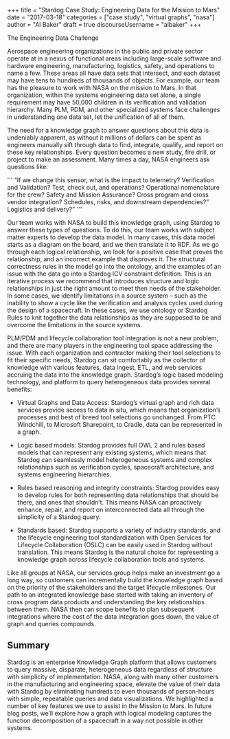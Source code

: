 +++
title = "Stardog Case Study: Engineering Data for the Mission to Mars"
date = "2017-03-18"
categories = ["case study", "virtual graphs", "nasa"]
author = "Al Baker"
draft = true
discourseUsername = "albaker"
+++

The Engineering Data Challenge 

Aerospace engineering organizations in the public and private sector operate at in a nexus of functional areas including large-scale software and hardware engineering, manufacturing, logistics, safety, and operations to name a few.  These areas all have data sets that intersect, and each dataset may have tens to hundreds of thousands of objects.  For example, our team has the pleasure to work with NASA on the mission to Mars.  In that organization, within the systems engineering data set alone, a single requirement may have 50,000 children in its verification and validation hierarchy.  Many PLM, PDM, and other specialized systems face challenges in understanding one data set, let the unification of all of them. 

The need for a knowledge graph to answer questions about this data is undeniably apparent, as without it millions of dollars can be spent as engineers manually sift through data to find, integrate, qualify, and report on these key relationships. Every question becomes a new study, fire drill, or project to make an assessment. Many times a day, NASA engineers ask questions like: 

'''
“If we change this sensor, what is the impact to telemetry? Verification and Validation? Test, check out, and operations? Operational nomenclature for the crew?  Safety and Mission Assurance? Cross program and cross vendor integration? Schedules, risks, and downstream dependencies?”  Logistics and delivery?”
'''

Our team works with NASA to build this knowledge graph, using Stardog to answer these types of questions.  To do this, our team works with subject matter experts to develop the data model.  In many cases, this data model starts as a diagram on the board, and we then translate it to RDF.  As we go through each logical relationship, we look for a positive case that proves the relationship, and an incorrect example that disproves it.  The structural correctness rules in the model go into the ontology, and the examples of an issue with the data go into a Stardog ICV constraint definition.   This is an iterative process we recommend that introduces structure and logic relationships in just the right amount to meet then needs of the stakeholder.  In some cases, we identify limitations in a source system – such as the inability to show a cycle like the verification and analysis cycles used during the design of a spacecraft.  In these cases, we use ontology or Stardog Rules to knit together the data relationships as they are supposed to be and overcome the limitations in the source systems.  

PLM/PDM and lifecycle collaboration tool integration is not a new problem, and there are many players in the engineering tool space addressing the issue.  With each organization and contractor making their tool selections to fit their specific needs, Stardog can sit comfortably as the collector of knowledge with various features, data ingest, ETL, and web services accruing the data into the knowledge graph.  Stardog’s logic based modeling technology, and platform to query heterogeneous data provides several benefits:
 


* Virtual Graphs and Data Access: Stardog’s virtual graph and rich data services provide access to data in situ, which means that organization’s processes and best of breed tool selections go unchanged. From PTC Windchill, to Microsoft Sharepoint, to Cradle, data can be represented in a graph.

* Logic based models: Stardog provides full OWL 2 and rules based models that can represent any existing systems, which means that Stardog can seamlessly model heterogeneous systems and complex relationships such as verification cycles, spacecraft architecture, and systems engineering hierarchies.

* Rules based reasoning and integrity constraints: Stardog provides easy to develop rules for both representing data relationships that should be there, and ones that shouldn’t.  This means NASA can proactively enhance, repair, and report on interconnected data all through the simplicity of a Stardog query.

* Standards based: Stardog supports a variety of industry standards, and the lifecycle engineering tool standardization with Open Services for Lifecycle Collaboration (OSLC) can be easily used in Stardog without translation.  This means Stardog is the natural choice for representing a knowledge graph across lifecycle collaboration tools and systems.


Like all groups at NASA, our services group helps make an investment go a long way, so customers can incrementally build the knowledge graph based on the priority of the stakeholders and the target lifecycle milestones.  Our path to an integrated knowledge base started with taking an inventory of cross program data products and understanding the key relationships between them.  NASA then can scope benefits to plan subsequent integrations where the cost of the data integration goes down, the value of graph and queries compounds.


## Summary

Stardog is an enterprise Knowledge Graph platform that allows customers to query massive, disparate, heterogeneous data regardless of structure with simplicity of implementation. NASA, along with many other customers in the manufacturing and engineering space, elevate the value of their data with Stardog by eliminating hundreds to even thousands of person-hours with simple, repeatable queries and data visualizations.  We highlighted a number of key features we use to assist in the Mission to Mars.  In future blog posts, we’ll explore how a graph with logical modeling captures the function decomposition of a spacecraft  in a way not possible in other systems. 



